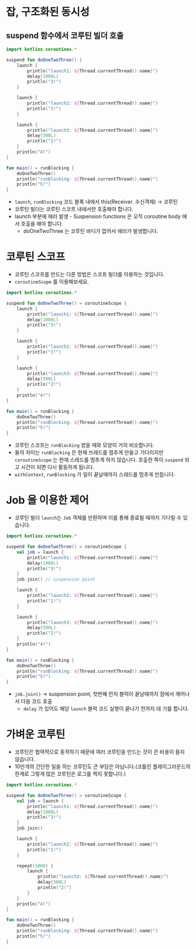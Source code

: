 # 잡, 구조화된 동시성

## suspend 함수에서 코루틴 빌더 호출

```kotlin
import kotlinx.coroutines.*

suspend fun doOneTwoThree() {
    launch {
        println("launch1: ${Thread.currentThread().name}")
        delay(1000L)
        println("3!")
    }

    launch {
        println("launch2: ${Thread.currentThread().name}")
        println("1!")
    }

    launch {
        println("launch3: ${Thread.currentThread().name}")
        delay(500L)
        println("2!")
    }
    println("4!")
}

fun main() = runBlocking {
    doOneTwoThree()
    println("runBlocking: ${Thread.currentThread().name}")
    println("5!")
}
```

- `launch`, `runBlocking` 코드 블록 내에서 this(Receiver. 수신객체) → 코루틴
- 코루틴 빌더는 코루틴 스코프 내에서만 호출해야 합니다.
- launch 부분에 에러 발생 - Suspension functions 은 오직 coroutine body 에서 호출을 해야 합니다.
    - doOneTwoThree 는 코루틴 바디가 없어서 에러가 발생합니다.

# 코루틴 스코프

- 코루틴 스코프를 만드는 다른 방법은 스코프 빌더를 이용하는 것입니다.
- `coroutineScope` 를 이용해보세요.

```kotlin
import kotlinx.coroutines.*

suspend fun doOneTwoThree() = coroutineScope {
    launch {
        println("launch1: ${Thread.currentThread().name}")
        delay(1000L)
        println("3!")
    }

    launch {
        println("launch2: ${Thread.currentThread().name}")
        println("1!")
    }

    launch {
        println("launch3: ${Thread.currentThread().name}")
        delay(500L)
        println("2!")
    }
    println("4!")
}

fun main() = runBlocking {
    doOneTwoThree()
    println("runBlocking: ${Thread.currentThread().name}")
    println("5!")
}
```

- 코루틴 스코프는 `runBlocking` 썼을 때와 모양이 거의 비슷합니다.
- 둘의 차이는 `runBlocking` 은 현재 쓰레드를 멈추게 만들고 기다리지만 `coroutineScope` 는 현재 스레드를 멈추게 하지 않습니다. 호출한 쪽이 `suspend` 되고 시간이 되면 다시 활동하게 됩니다.
- `withContext`, `runBlocking` 가 일이 끝날때까지 스레드를 멈추게 만듭니다.

# Job 을 이용한 제어

- 코루틴 빌더 `launch`는 `Job` 객체를 반환하며 이를 통해 종료될 때까지 기다릴 수 있습니다.

```kotlin
import kotlinx.coroutines.*

suspend fun doOneTwoThree() = coroutineScope {
    val job = launch {
        println("launch1: ${Thread.currentThread().name}")
        delay(1000L)
        println("3!")
    }
    job.join() // suspension point

    launch {
        println("launch2: ${Thread.currentThread().name}")
        println("1!")
    }

    launch {
        println("launch3: ${Thread.currentThread().name}")
        delay(500L)
        println("2!")
    }
    println("4!")
}

fun main() = runBlocking {
    doOneTwoThree()
    println("runBlocking: ${Thread.currentThread().name}")
    println("5!")
}
```

- `job.join()` → suspension point, 첫번째 런치 블럭이 끝날때까지 잠에서 깨어나서 다음 코드 호출
    - `delay` 가 있어도 해당 `launch` 블럭 코드 실행이 끝나기 전까지 대 기를 합니다.

# 가벼운 코루틴

- 코루틴은 협력적으로 동작하기 때문에 여러 코루틴을 만드는 것이 큰 비용이 들지 않습니다.
- 10만개의 간단한 일을 하는 코루틴도 큰 부담은 아닙니다.(코틀린 플레이그라운드의 한계로 그렇게 많은 코루틴은 로그를 찍지 못합니다.)

```kotlin
import kotlinx.coroutines.*

suspend fun doOneTwoThree() = coroutineScope {
    val job = launch {
        println("launch1: ${Thread.currentThread().name}")
        delay(1000L)
        println("3!")
    }
    job.join()

    launch {
        println("launch2: ${Thread.currentThread().name}")
        println("1!")
    }

    repeat(1000) {
        launch {
            println("launch3: ${Thread.currentThread().name}")
            delay(500L)
            println("2!")
        }
    }
    println("4!")
}

fun main() = runBlocking {
    doOneTwoThree()
    println("runBlocking: ${Thread.currentThread().name}")
    println("5!")
}
```